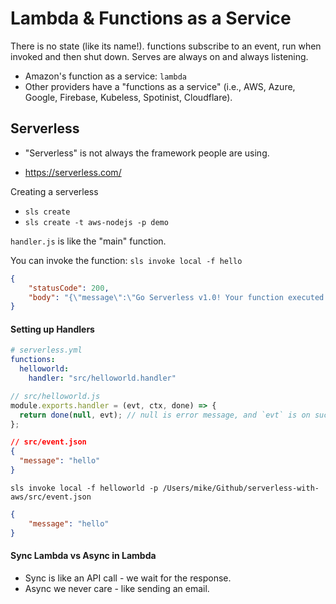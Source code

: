 # Lambda & Functions as a Service

There is no state (like its name!).  functions subscribe to an event, run when invoked and then shut down.  Serves are always on and always listening.

* Amazon's function as a service: `lambda`
* Other providers have a "functions as a service" (i.e., AWS, Azure, Google, Firebase, Kubeless, Spotinist, Cloudflare).

## Serverless

* "Serverless" is not always the framework people are using.

* https://serverless.com/

Creating a serverless
* `sls create`
* `sls create -t aws-nodejs -p demo`

`handler.js` is like the "main" function.


You can invoke the function: `sls invoke local -f hello`
```json
{
    "statusCode": 200,
    "body": "{\"message\":\"Go Serverless v1.0! Your function executed successfully!\",\"input\":\"\"}"
}
```

#### Setting up Handlers

```yml
# serverless.yml
functions:
  helloworld:
    handler: "src/helloworld.handler"
```

```js
// src/helloworld.js
module.exports.handler = (evt, ctx, done) => {
  return done(null, evt); // null is error message, and `evt` is on success
};
```

```json
// src/event.json
{
  "message": "hello"
}
```

`sls invoke local -f helloworld -p /Users/mike/Github/serverless-with-aws/src/event.json`

```json
{
    "message": "hello"
}
```

#### Sync Lambda vs Async in Lambda
* Sync is like an API call - we wait for the response.
* Async we never care - like sending an email.
